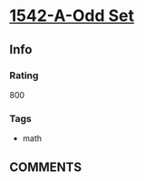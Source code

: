 # [1542-A-Odd Set](https://codeforces.com/problemset/problem/1542/A)

## Info

### Rating

800

### Tags

- math

## __COMMENTS__

> 
